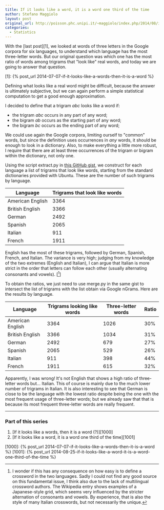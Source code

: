 ```yaml
---
title: If it looks like a word, it is a word one third of the time
author: Stefano Maggiolo
layout: post
original_url: http://poisson.phc.unipi.it/~maggiolo/index.php/2014/08/if-it-looks-like-a-word-it-is-a-word-one-third-of-the-time/
categories:
  - Statistics
---
```

With the [last post][1], we looked at words of three letters in the Google corpora for six languages, to understand which language has the most three-letter words. But our original question was which one has the most ratio of words among trigrams that "look like" real words, and today we are going to answer that question.

 [1]: {% post_url 2014-07-07-if-it-looks-like-a-words-then-it-is-a-word %}

<!--more-->

Defining what looks like a real word might be difficult, because the answer is ultimately subjective, but we can again perform a simple statistical computation to get a good enough approximation.

I decided to define that a trigram *abc* looks like a word if:

  * the trigram *abc* occurs in any part of any word;
  * the bigram *ab* occurs as the starting part of any word;
  * the bigram *bc* occurs as the ending part of any word;

We could use again the Google corpora, limiting ourself to "common" words, but since the definition uses occurrences in *any* words, it should be enough to look in a dictionary. Also, to make everything a little more robust, I require that there are at least three occurrences of the trigram or bigram within the dictionary, not only one.

Using the script extract.py in [this GitHub gist][2], we construct for each language a list of trigrams that look like words, starting from the standard dictionaries provided with Ubuntu. These are the number of such trigrams by language.

 [2]: https://gist.github.com/stefano-maggiolo/f8ddab487ab7ba4bd204

| Language         | Trigrams that look like words |
| ---------------- | ----------------------------- |
| American English | 3364                          |
| British English  | 3366                          |
| German           | 2492                          |
| Spanish          | 2065                          |
| Italian          | 911                           |
| French           | 1911                          |

English has the most of these trigrams, followed by German, Spanish, French, and Italian. The variance is very high; judging from my knowledge of the two extremes (English and Italian), I can argue that Italian is more strict in the order that letters can follow each other (usually alternating consonants and vowels). [[^1]]

 [^1]: I wonder if this has any consequence on how easy is to define a crossword in the two languages. Sadly I could not find any good source on this fundamental issue, I think also due to the lack of multilingual crossword authors. The Wikipedia entry shows examples of a Japanese-style grid, which seems very influenced by the stricter alternation of consonants and vowels. By experience, that is also the style of many Italian crosswords, but not necessarily the unique.

To obtain the ratios, we just need to use merge.py in the same gist to intersect the list of trigrams with the list obtain via Google nGrams. Here are the results by language.

| Language         | Trigrams looking like words | Three-letter words | Ratio |
| ---------------- | --------------------------- | ------------------ | ----- |
| American English | 3364                        | 1026               | 30%   |
| British English  | 3366                        | 1034               | 31%   |
| German           | 2492                        | 679                | 27%   |
| Spanish          | 2065                        | 529                | 26%   |
| Italian          | 911                         | 398                | 44%   |
| French           | 1911                        | 615                | 32%   |

Apparently, I was wrong! It's not English that shows a high ratio of three-letter words but... Italian. This of course is mainly due to the much lower number of trigrams in Italian. It is also interesting to see that German is close to be the language with the lowest ratio despite being the one with the most frequent usage of three-letter words; but we already saw that that is because its most frequent three-letter words are really frequent.

<!-- DO NOT EDIT BELOW THIS LINE -->
* * *

### Part of this series

1. [If it looks like a words, then it is a word (?)][1000]
1. [If it looks like a word, it is a word one third of the time][1001]

 [1000]: {% post_url 2014-07-07-if-it-looks-like-a-words-then-it-is-a-word %}
 [1001]: {% post_url 2014-08-25-if-it-looks-like-a-word-it-is-a-word-one-third-of-the-time %}
